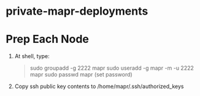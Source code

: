 private-mapr-deployments
========================

Prep Each Node
==============

1. At shell, type:

    > sudo groupadd -g 2222 mapr
    > sudo useradd -g mapr -m -u 2222 mapr
    > sudo passwd mapr
    (set password)

2. Copy ssh public key contents to /home/mapr/.ssh/authorized_keys
